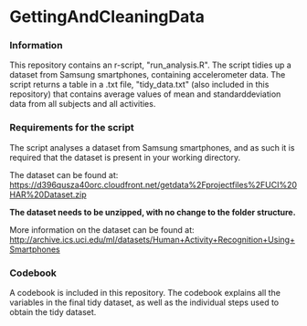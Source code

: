 GettingAndCleaningData
======================

### Information
This repository contains an r-script, "run_analysis.R". The script tidies up a dataset from Samsung smartphones,
containing accelerometer data. The script returns a table in a .txt file, "tidy_data.txt" (also included in this repository)
that contains average values of mean and standarddeviation data from all subjects and all activities.

### Requirements for the script
The script analyses a dataset from Samsung smartphones, and as such it is required that the dataset is present in your
working directory. 

The dataset can be found at: https://d396qusza40orc.cloudfront.net/getdata%2Fprojectfiles%2FUCI%20HAR%20Dataset.zip

**The dataset needs to be unzipped, with no change to the folder structure.**

More information on the dataset can be found at: http://archive.ics.uci.edu/ml/datasets/Human+Activity+Recognition+Using+Smartphones 

### Codebook
A codebook is included in this repository. The codebook explains all the variables in the final tidy dataset, as well as
the individual steps used to obtain the tidy dataset.
